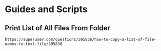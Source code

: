 # Guides and Scripts
## Print List of All Files From Folder
```
https://superuser.com/questions/395836/how-to-copy-a-list-of-file-names-to-text-file/395838

```
